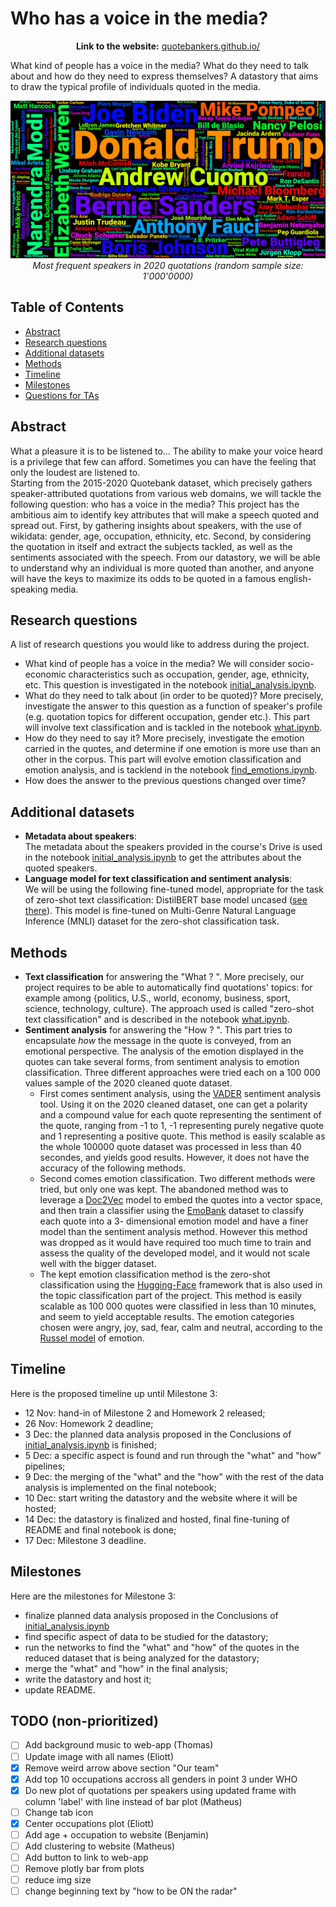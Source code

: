 

# Who has a voice in the media? <!-- omit in toc --> 

<p align="center">
  <strong> Link to the website:</strong> <a href="https://quotebankers.github.io/">quotebankers.github.io/</a>
</p>

What kind of people has a voice in the media? What do they need to talk about and how do they need to express themselves? A datastory that aims to draw the typical profile of individuals quoted in the media.

<p align="center">
  <img src="images/wordcloud-speakers.png" alt="wordcloud" width="650">
  <br>
  <em>Most frequent speakers in 2020 quotations (random sample size: 1'000'0000)</em>
</p>

## Table of Contents <!-- omit in toc -->

- [Abstract](#abstract)
- [Research questions](#research-questions)
- [Additional datasets](#additional-datasets)
- [Methods](#methods)
- [Timeline](#timeline)
- [Milestones](#milestones)
- [Questions for TAs](#questions-for-tas)
  

## Abstract
What a pleasure it is to be listened to… The ability to make your voice heard is a privilege that few can afford. Sometimes you can have the feeling that only the loudest are listened to.  
Starting from the 2015-2020 Quotebank dataset, which precisely gathers speaker-attributed quotations from various web domains, we will tackle the following question: who has a voice in the media? This project has the ambitious aim to identify key attributes that will make a speech quoted and spread out. First, by gathering insights about speakers, with the use of wikidata: gender, age, occupation, ethnicity, etc. Second, by considering the quotation in itself and extract the subjects tackled, as well as the sentiments associated with the speech. From our datastory, we will be able to understand why an individual is more quoted than another, and anyone will have the keys to maximize its odds to be quoted in a famous english-speaking media.



## Research questions
A list of research questions you would like to address during the project.
- What kind of people has a voice in the media? We will consider socio-economic characteristics such as occupation, gender, age, ethnicity, etc. This question is investigated in the notebook [initial_analysis.ipynb](initial_analysis.ipynb).
- What do they need to talk about (in order to be quoted)? More precisely, investigate the answer to this question as a function of speaker's profile (e.g. quotation topics for different occupation, gender etc.). This part will involve text classification and is tackled in the notebook [what.ipynb](what.ipynb).
- How do they need to say it? More precisely, investigate the emotion carried in the quotes, and determine if one emotion is more use than an other in the corpus. This part will evolve emotion classification and emotion analysis, and is tacklend in the notebook [find_emotions.ipynb](find_emotions.ipynb).
- How does the answer to the previous questions changed over time?

## Additional datasets
-  __Metadata about speakers__: <br> The metadata about the speakers provided in the course's Drive is used in the notebook [initial_analysis.ipynb](initial_analysis.ipynb) to get the attributes about the quoted speakers.
- __Language model for text classification and sentiment analysis__: <br> We will be using the following fine-tuned model, appropriate for the task of zero-shot text classification: DistilBERT base model uncased ([see there](https://huggingface.co/typeform/distilbert-base-uncased-mnli)). This model is fine-tuned on Multi-Genre Natural Language Inference (MNLI) dataset for the zero-shot classification task.


## Methods
* __Text classification__ for answering the "What ? ". More precisely, our project requires to be able to automatically find quotations' topics: for example among {politics, U.S., world, economy, business, sport, science, technology, culture}. The approach used is called "zero-shot text classification" and is described in the notebook [what.ipynb](what.ipynb).
* __Sentiment analysis__ for answering the "How ? ". This part tries to encapsulate *how* the message in the quote is conveyed, from an emotional perspective. The analysis of the emotion displayed in the quotes can take several forms, from sentiment analysis to emotion classification. Three different approaches were tried each on a 100 000 values sample of the 2020 cleaned quote dataset.
  -  First comes sentiment analysis, using the [VADER](http://comp.social.gatech.edu/papers/icwsm14.vader.hutto.pdf) sentiment analysis tool. Using it on the 2020 cleaned dataset, one can get a polarity and a compound value for each quote representing the sentiment of the quote, ranging from -1 to 1, -1 representing purely negative quote and 1 representing a positive quote. This method is easily scalable as the whole 100000 quote dataset was processed in less than 40 secondes, and yields good results. However, it does not have the accuracy of the following methods.
  -  Second comes emotion classification. Two different methods were tried, but only one was kept. The abandoned method was to leverage  a [Doc2Vec](https://radimrehurek.com/gensim/models/doc2vec.html) model to embed the quotes into a vector space, and then train a classifier using the [EmoBank](https://github.com/JULIELab/EmoBank) dataset to classify each quote into a 3- dimensional emotion model and have a finer model than the sentiment analysis method. However this method was dropped as it would have required too much time to train and assess the quality of the developed model, and it would not scale well with the bigger dataset.
  -  The kept emotion classification method is the zero-shot classification using the [Hugging-Face](https://huggingface.co/) framework that is also used  in the topic classification part of the project. This method is easily scalable as 100 000 quotes were classified in less than 10 minutes, and seem to yield acceptable results. The emotion categories chosen were angry, joy, sad, fear, calm and neutral, according to the [Russel model](https://www.sciencedirect.com/science/article/pii/009265667790037X) of emotion.

## Timeline
Here is the proposed timeline up until Milestone 3:
- 12 Nov: hand-in of Milestone 2 and Homework 2 released;
- 26 Nov: Homework 2 deadline;
- 3 Dec: the planned data analysis proposed in the Conclusions of [initial_analysis.ipynb](initial_analysis.ipynb) is finished;
- 5 Dec: a specific aspect is found and run through the "what" and "how" pipelines;
- 9 Dec: the merging of the "what" and the "how" with the rest of the data analysis is implemented on the final notebook;
- 10 Dec: start writing the datastory and the website where it will be hosted;
- 14 Dec: the datastory is finalized and hosted, final fine-tuning of README and final notebook is done;
- 17 Dec: Milestone 3 deadline.

## Milestones
Here are the milestones for Milestone 3:
- finalize planned data analysis proposed in the Conclusions of [initial_analysis.ipynb](initial_analysis.ipynb)
- find specific aspect of data to be studied for the datastory;
- run the networks to find the "what" and "how" of the quotes in the reduced dataset that is being analyzed for the datastory;
- merge the "what" and "how" in the final analysis;
- write the datastory and host it;
- update README.

## TODO (non-prioritized)
- [ ] Add background music to web-app (Thomas)
- [ ] Update image with all names (Eliott)
- [x] Remove weird arrow above section "Our team"
- [x] Add top 10 occupations accross all genders in point 3 under WHO 
- [x] Do new plot of quotations per speakers using updated frame with column 'label' with line instead of bar plot (Matheus)
- [ ] Change tab icon
- [x] Center occupations plot (Eliott)
- [ ] Add age + occupation to website (Benjamin)
- [ ] Add clustering to website (Matheus)
- [ ] Add button to link to web-app
- [ ] Remove plotly bar from plots
- [ ] reduce img size 
- [ ] change beginning text by "how to be ON the radar"
